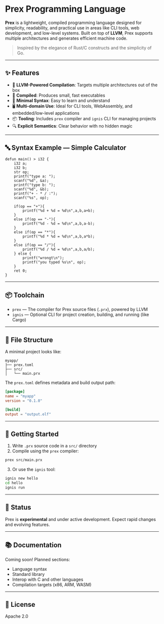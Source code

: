 # Prex Programming Language

**Prex** is a lightweight, compiled programming language designed for simplicity, readability, and practical use in areas like CLI tools, web development, and low-level systems. Built on top of **LLVM**, Prex supports multiple architectures and generates efficient machine code.

> Inspired by the elegance of Rust/C constructs and the simplicity of Go.

---

## ✨ Features

* 🧰 **LLVM-Powered Compilation**: Targets multiple architectures out of the box
* 🔧 **Compiled**: Produces small, fast executables
* 🧠 **Minimal Syntax**: Easy to learn and understand
* 🖥️ **Multi-domain Use**: Ideal for CLI tools, WebAssembly, and embedded/low-level applications
* 📦 **Tooling**: Includes `prex` compiler and `ignis` CLI for managing projects
* 🔍 **Explicit Semantics**: Clear behavior with no hidden magic

---

## 🔤 Syntax Example — Simple Calculator

```prex
defun main() > i32 {
    i32 a;
    i32 b;
    str op;
    printf("type a: ");
    scanf("%d", &a);
    printf("type b: ");
    scanf("%d", &b);
    printf("+ - * / :");
    scanf("%s", op);

    if(op == "+"){
        printf("%d + %d = %d\n",a,b,a+b);
    }
    else if(op == "-"){
        printf("%d - %d = %d\n",a,b,a-b);
    }
    else if(op == "*"){
        printf("%d * %d = %d\n",a,b,a*b);
    }
    else if(op == "/"){
        printf("%d / %d = %d\n",a,b,a/b);
    } else {
        printf("wrongt\n");
        printf("you typed %s\n", op);
    }
    ret 0;
}
```

---

## 📦 Toolchain

* `prex` — The compiler for Prex source files (`.prx`), powered by LLVM
* `ignis` — Optional CLI for project creation, building, and running (like Cargo)

---

## 📁 File Structure

A minimal project looks like:

```
myapp/
├── prex.toml
├── src/
│   └── main.prx
```

The `prex.toml` defines metadata and build output path:

```toml
[package]
name = "myapp"
version = "0.1.0"

[build]
output = "output.elf"
```

---

## 🚀 Getting Started

1. Write `.prx` source code in a `src/` directory
2. Compile using the `prex` compiler:

```bash
prex src/main.prx
```

3. Or use the `ignis` tool:

```bash
ignis new hello
cd hello
ignis run
```

---

## 🧪 Status

Prex is **experimental** and under active development. Expect rapid changes and evolving features.

---

## 📚 Documentation

Coming soon! Planned sections:

* Language syntax
* Standard library 
* Interop with C and other languages
* Compilation targets (x86, ARM, WASM)

---

## 📝 License

Apache 2.0

